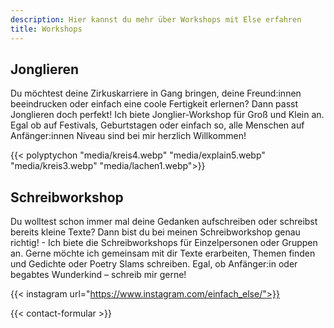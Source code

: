```yaml
---
description: Hier kannst du mehr über Workshops mit Else erfahren
title: Workshops
---
```


## Jonglieren
Du möchtest deine Zirkuskarriere in Gang bringen, deine Freund:innen beeindrucken oder einfach eine coole Fertigkeit erlernen?
Dann passt Jonglieren doch perfekt!
Ich biete Jonglier-Workshop für Groß und Klein an.
Egal ob auf Festivals, Geburtstagen oder einfach so, alle Menschen auf Anfänger:innen Niveau sind bei mir herzlich Willkommen!

{{< polyptychon "media/kreis4.webp" "media/explain5.webp" "media/kreis3.webp" "media/lachen1.webp">}}

## Schreibworkshop
Du wolltest schon immer mal deine Gedanken aufschreiben oder schreibst bereits kleine Texte?
Dann bist du bei meinen Schreibworkshop genau richtig! - Ich biete die Schreibworkshops für Einzelpersonen oder Gruppen an.
Gerne möchte ich gemeinsam mit dir Texte erarbeiten, Themen finden und Gedichte oder Poetry Slams schreiben.
Egal, ob Anfänger:in oder begabtes Wunderkind – schreib mir gerne! 

{{< instagram url="https://www.instagram.com/einfach_else/">}}

{{< contact-formular >}}

